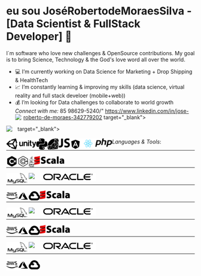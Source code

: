 # eu sou JoséRobertodeMoraesSilva - [Data Scientist & FullStack Developer] 👋
I´m software who love new challenges & OpenSource contributions. My goal is 
to bring Science, Technology & the God's love word all over the world.
- :computer: I’m currently working on Data Science for Marketing + Drop 
Shipping & HealthTech
- :chart_with_upwards_trend: I’m constantly learning & improving my skills (data 
science, virtual reality and full stack develoer (mobile+web))
- :moneybag: I’m looking for Data challenges to collaborate to world growth
*Connect with me:*
85 98629-5240/" https://www.linkedin.com/in/jose-roberto-de-moraes-342779202
target="_blank">
 <img align="left" width="22px" 
src="https://raw.githubusercontent.com/TonGarcia/TonGarcia/a90787c330a000
ada45a386828d54eb86ed78d7f/linkedin.svg" style="max-width:100%;">
</a>

target="_blank">
 <img align="left" width="30px" 
src="https://github.com/TonGarcia/TonGarcia/blob/main/youtube-
sm.png?raw=true" style="max-width:100%;">
</a>
<br>
<br>
*Languages & Tools*:
<img align="left" width="80px" 
src="https://github.com/TonGarcia/TonGarcia/blob/main/unity.png?raw=true" 
style="max-width:100%;">
<img align="left" width="30px" 
src="https://github.com/TonGarcia/TonGarcia/blob/main/python.svg?raw=true" 
style="max-width:100%;">
<img align="left" width="30px" 
src="https://github.com/TonGarcia/TonGarcia/blob/main/ruby.png?raw=true" 
style="max-width:100%;">
<img align="left" width="30px" 
src="https://github.com/TonGarcia/TonGarcia/blob/main/js.png?raw=true" 
style="max-width:100%;">
<img align="left" width="30px" 
src="https://github.com/TonGarcia/TonGarcia/blob/main/angular.png?raw=true
" style="max-width:100%;">
<img align="left" width="38px" 
src="https://github.com/TonGarcia/TonGarcia/blob/main/react.png?raw=true" 
style="max-width:100%;">
<img align="left" width="45px" 
src="https://github.com/TonGarcia/TonGarcia/blob/main/php.png?raw=true" 
style="max-width:100%;">
<br>
<hr>
<p></p>
<img align="left" width="30px" 
src="https://github.com/TonGarcia/TonGarcia/blob/main/csharp.png?raw=true" 
style="max-width:100%;">
<img align="left" width="30px" 
src="https://github.com/TonGarcia/TonGarcia/blob/main/cpp.png?raw=true" 
style="max-width:100%;">
<img align="left" height="30px" 
src="https://github.com/TonGarcia/TonGarcia/blob/main/java.png?raw=true" 
style="max-width:100%;">  
<img align="left" width="80px" 
src="https://github.com/TonGarcia/TonGarcia/blob/main/scala.jpg?raw=true" 
style="max-width:100%;">
<br>
<hr>
<p></p>
<img align="left" width="60px" 
src="https://github.com/TonGarcia/TonGarcia/blob/main/mysql.png?raw=true" 
style="max-width:100%;">
<img align="left" width="30px" 
src="https://github.com/TonGarcia/TonGarcia/blob/main/postgresql.png?raw=t
rue" style="max-width:100%;">
<img align="left" width="150px" 
src="https://github.com/TonGarcia/TonGarcia/blob/main/oracle.png?raw=true" 
style="max-width:100%;">
<br>
<hr>
<p></p>
<img align="left" width="30px" 
src="https://github.com/TonGarcia/TonGarcia/blob/main/aws.svg?raw=true" 
style="max-width:100%;">
<img align="left" width="30px" 
src="https://github.com/TonGarcia/TonGarcia/blob/main/azure.png?raw=true" 
style="max-width:100%;">
<img align="left" width="30px" 
src="https://github.com/TonGarcia/TonGarcia/blob/main/gcp.png?raw=true" 
style="max-width:100%;"><img align="left" width="80px" 
src="https://github.com/TonGarcia/TonGarcia/blob/main/scala.jpg?raw=true" 
style="max-width:100%;">
<br>
<hr>
<p></p>
<img align="left" width="60px" 
src="https://github.com/TonGarcia/TonGarcia/blob/main/mysql.png?raw=true" 
style="max-width:100%;">
<img align="left" width="30px" 
src="https://github.com/TonGarcia/TonGarcia/blob/main/postgresql.png?raw=t
rue" style="max-width:100%;">
<img align="left" width="150px" 
src="https://github.com/TonGarcia/TonGarcia/blob/main/oracle.png?raw=true" 
style="max-width:100%;">
<br>
<hr>
<p></p>
<img align="left" width="30px" 
src="https://github.com/TonGarcia/TonGarcia/blob/main/aws.svg?raw=true" 
style="max-width:100%;">
<img align="left" width="30px" 
src="https://github.com/TonGarcia/TonGarcia/blob/main/azure.png?raw=true" 
style="max-width:100%;">
<img align="left" width="30px" 
src="https://github.com/TonGarcia/TonGarcia/blob/main/gcp.png?raw=true" 
style="max-width:100%;">

<img align="left" width="80px" 
src="https://github.com/TonGarcia/TonGarcia/blob/main/scala.jpg?raw=true" 
style="max-width:100%;">
<br>
<hr>
<p></p>
<img align="left" width="60px" 
src="https://github.com/TonGarcia/TonGarcia/blob/main/mysql.png?raw=true" 
style="max-width:100%;">
<img align="left" width="30px" 
src="https://github.com/TonGarcia/TonGarcia/blob/main/postgresql.png?raw=t
rue" style="max-width:100%;">
<img align="left" width="150px" 
src="https://github.com/TonGarcia/TonGarcia/blob/main/oracle.png?raw=true" 
style="max-width:100%;">
<br>
<hr>
<p></p>
<img align="left" width="30px" 
src="https://github.com/TonGarcia/TonGarcia/blob/main/aws.svg?raw=true" 
style="max-width:100%;">
<img align="left" width="30px" 
src="https://github.com/TonGarcia/TonGarcia/blob/main/azure.png?raw=true" 
style="max-width:100%;">
<img align="left" width="30px" 
src="https://github.com/TonGarcia/TonGarcia/blob/main/gcp.png?raw=true" 
style="max-width:100%;">
